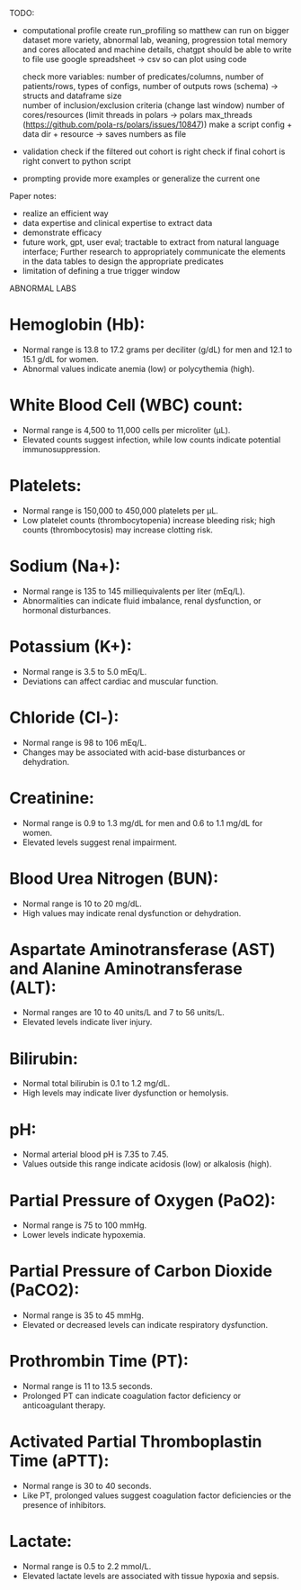 TODO:
- computational profile
    create run_profiling so matthew can run on bigger dataset
	more variety, abnormal lab, weaning, progression
    total memory and cores allocated and machine details, chatgpt should be able to write to file
    use google spreadsheet -> csv so can plot using code
    
    check more variables:
        number of predicates/columns, number of patients/rows, types of configs, number of outputs rows (schema) -> structs and dataframe size	
	    number of inclusion/exclusion criteria (change last window)
	    number of cores/resources (limit threads in polars -> polars max_threads (https://github.com/pola-rs/polars/issues/10847))
	make a script config + data dir + resource -> saves numbers as file

- validation
    check if the filtered out cohort is right
    check if final cohort is right
    convert to python script

- prompting
    provide more examples or generalize the current one


Paper notes:
- realize an efficient way
- data expertise and clinical expertise to extract data 
- demonstrate efficacy
- future work, gpt, user eval; tractable to extract from natural language interface; Further research to appropriately communicate the elements in the data tables to design the appropriate predicates
- limitation of defining a true trigger window


ABNORMAL LABS
# Hemoglobin (Hb): 
- Normal range is 13.8 to 17.2 grams per deciliter (g/dL) for men and 12.1 to 15.1 g/dL for women. 
- Abnormal values indicate anemia (low) or polycythemia (high).

# White Blood Cell (WBC) count: 
- Normal range is 4,500 to 11,000 cells per microliter (µL). 
- Elevated counts suggest infection, while low counts indicate potential immunosuppression.

# Platelets: 
- Normal range is 150,000 to 450,000 platelets per µL. 
- Low platelet counts (thrombocytopenia) increase bleeding risk; high counts (thrombocytosis) may increase clotting risk.

# Sodium (Na+): 
- Normal range is 135 to 145 milliequivalents per liter (mEq/L). 
- Abnormalities can indicate fluid imbalance, renal dysfunction, or hormonal disturbances.

# Potassium (K+): 
- Normal range is 3.5 to 5.0 mEq/L. 
- Deviations can affect cardiac and muscular function.

# Chloride (Cl-): 
- Normal range is 98 to 106 mEq/L. 
- Changes may be associated with acid-base disturbances or dehydration.

# Creatinine: 
- Normal range is 0.9 to 1.3 mg/dL for men and 0.6 to 1.1 mg/dL for women.
- Elevated levels suggest renal impairment.

# Blood Urea Nitrogen (BUN): 
- Normal range is 10 to 20 mg/dL. 
- High values may indicate renal dysfunction or dehydration.

# Aspartate Aminotransferase (AST) and Alanine Aminotransferase (ALT): 
- Normal ranges are 10 to 40 units/L and 7 to 56 units/L. 
- Elevated levels indicate liver injury.

# Bilirubin: 
- Normal total bilirubin is 0.1 to 1.2 mg/dL. 
- High levels may indicate liver dysfunction or hemolysis.

# pH: 
- Normal arterial blood pH is 7.35 to 7.45.
- Values outside this range indicate acidosis (low) or alkalosis (high).

# Partial Pressure of Oxygen (PaO2): 
- Normal range is 75 to 100 mmHg. 
- Lower levels indicate hypoxemia.

# Partial Pressure of Carbon Dioxide (PaCO2): 
- Normal range is 35 to 45 mmHg. 
- Elevated or decreased levels can indicate respiratory dysfunction.

# Prothrombin Time (PT): 
- Normal range is 11 to 13.5 seconds. 
- Prolonged PT can indicate coagulation factor deficiency or anticoagulant therapy.

# Activated Partial Thromboplastin Time (aPTT): 
- Normal range is 30 to 40 seconds. 
- Like PT, prolonged values suggest coagulation factor deficiencies or the presence of inhibitors.

# Lactate: 
- Normal range is 0.5 to 2.2 mmol/L. 
- Elevated lactate levels are associated with tissue hypoxia and sepsis.